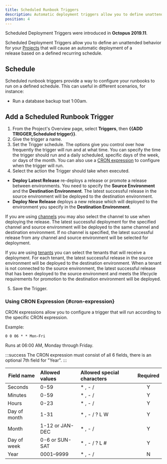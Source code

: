 ```yaml
---
title: Scheduled Runbook Triggers
description: Automatic deployment triggers allow you to define unattended behavior for your runbook that will cause an automatic runbook run to an environment.
position: 4
---
```


Scheduled Deployment Triggers were introduced in **Octopus 2019.11**.

Scheduled Deployment Triggers allow you to define an unattended behavior for your [Projects](/docs/deployment-process/projects/index.md) that will cause an automatic deployment of a release based on a defined recurring schedule.

## Schedule

Scheduled runbook triggers provide a way to configure your runbooks to run on a defined schedule. This can useful in different scenarios, for instance:

* Run a database backup toat 1:00am.


## Add a Scheduled Runbook Trigger

1. From the Project's Overview page, select **Triggers**, then **{{ADD TRIGGER,Scheduled trigger}}**.
2. Give the trigger a name.
3. Set the Trigger schedule. The options give you control over how frequently the trigger will run and at what time. You can specify the time the trigger should run and a daily scheduled, specific days of the week, or days of the month. You can also use a [CRON expression](#cron-expression) to configure when the trigger will run.
4. Select the action the Trigger should take when executed.
  - **Deploy Latest Release** re-deploys a release or promote a release between environments. You need to specify the **Source Environment** and the **Destination Environment**. The latest successful release in the source environment will be deployed to the destination environment.
  - **Deploy New Release** deploys a new release which will deployed to the environment you specify in the **Destination Environment**.

If you are using [channels](/docs/deployment-process/channels/index.md) you may also select the channel to use when deploying the release. The latest successful deployment for the specified channel and source environment will be deployed to the same channel and destination environment. If no channel is specified, the latest successful release from any channel and source environment will be selected for deployment.

If you are using [tenants](/docs/deployment-patterns/multi-tenant-deployments/index.md) you can select the tenants that will receive a deployment. For each tenant, the latest successful release in the source environment will be deployed to the destination environment. When a tenant is not connected to the source environment, the latest successful release that has been deployed to the source environment and meets the lifecycle requirements for promotion to the destination environment will be deployed.

5. Save the Trigger.

### Using CRON Expression {#cron-expression}

CRON expressions allow you to configure a trigger that will run according to the specific CRON expression.

Example:

`0 0 06 * * Mon-Fri`

Runs at 06:00 AM, Monday through Friday.

:::success
The CRON expression must consist of all 6 fields, there is an optional 7th field for "Year".
:::

| Field name    | Allowed values       | Allowed special characters  | Required |
| ------------- |:-------------------- |:--------------------------- | :------: |
| Seconds       | 0-59                 | * , - /                     | Y        |
| Minutes       | 0-59                 | * , - /                     | Y        |
| Hours         | 0-23                 | * , - /                     | Y        |
| Day of month  | 1-31                 | * , - / ? L W               | Y        |
| Month         | 1-12 or JAN-DEC      | * , - /                     | Y        |
| Day of week   | 0-6 or SUN-SAT       | * , - / ? L #               | Y        |
| Year          | 0001–9999            | * , - /                     | N        |
